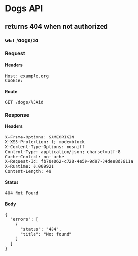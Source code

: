 # Dogs API

## returns 404 when not authorized

### GET /dogs/:id
### Request

#### Headers

<pre>Host: example.org
Cookie: </pre>

#### Route

<pre>GET /dogs/%3Aid</pre>

### Response

#### Headers

<pre>X-Frame-Options: SAMEORIGIN
X-XSS-Protection: 1; mode=block
X-Content-Type-Options: nosniff
Content-Type: application/json; charset=utf-8
Cache-Control: no-cache
X-Request-Id: fb70e062-c728-4e59-9d97-34dee8d3611a
X-Runtime: 0.009921
Content-Length: 49</pre>

#### Status

<pre>404 Not Found</pre>

#### Body

<pre>{
  "errors": [
    {
      "status": "404",
      "title": "Not found"
    }
  ]
}</pre>
